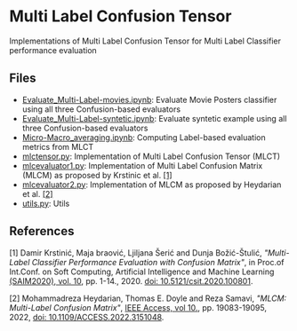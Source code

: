 # Multi Label Confusion Tensor

Implementations of Multi Label Confusion Tensor for Multi Label Classifier performance evaluation

## Files
- [Evaluate_Multi-Label-movies.ipynb](Evalute_Multi-Label-movies.ipynb): Evaluate Movie Posters classifier using all three Confusion-based evaluators
- [Evaluate_Multi-Label-syntetic.ipynb](Evalute_Multi-Label-syntetic.ipynb): Evaluate syntetic example using all three Confusion-based evaluators 
- [Micro-Macro_averaging.ipynb](Micro-Macro_averaging.ipynb): Computing Label-based evaluation metrics from MLCT 
- [mlctensor.py](mlctensor.py): Implementation of Multi Label Confusion Tensor (MLCT)
- [mlcevaluator1.py](mlcevaluator1.py): Implementation of Multi Label Confusion Matrix (MLCM) as proposed by Krstinic et al. [[1]](#1)
- [mlcevaluator2.py](mlcevaluator2.py): Implementation of MLCM as proposed by Heydarian et al. [[2]](#2)
- [utils.py](utils.py): Utils


## References
<a id="1">[1]</a>
Damir Krstinić, Maja braović, Ljiljana Šerić and Dunja Božić-Štulić, *"Multi-Label Classifier Performance Evaluation with Confusion Matrix"*, in Proc.of Int.Conf. on Soft Computing, Artificial Intelligence and Machine Learning [(SAIM2020), vol. 10](https://airccse.org/csit/V10N08.html), pp. 1-14., 2020. [doi: 10.5121/csit.2020.100801](https://aircconline.com/csit/abstract/v10n8/csit100801.html).

<a id="2">[2]</a>
Mohammadreza Heydarian, Thomas E. Doyle and Reza Samavi, *"MLCM: Multi-Label Confusion Matrix"*, [IEEE Access, vol 10.](https://ieeexplore.ieee.org/xpl/tocresult.jsp?isnumber=9668973&punumber=6287639), pp. 19083-19095, 2022, [doi: 10.1109/ACCESS.2022.3151048](https://ieeexplore.ieee.org/abstract/document/9711932).

